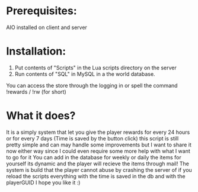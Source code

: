 # Prerequisites:

AIO installed on client and server

# Installation:
1. Put contents of "Scripts" in the Lua scripts directory on the server
2. Run contents of "SQL" in MySQL in a the world database.

You can access the store through the logging in or spell the command !rewards / !rw (for short)

# What it does?
It is a simply system that let you give the player rewards for every 24 hours or for every 7 days (Time is saved by the button click)
this script is still pretty simple and can may handle some improvements but I want to share it now either way since I could even require some more help with what I want to go for it
You can add in the database for weekly or daily the items for yourself its dynamic and the player will recieve the items through mail!
The system is build that the player cannot abuse by crashing the server of if you reload the scripts everything with the time is saved in the db and with the playerGUID
I hope you like it :)
